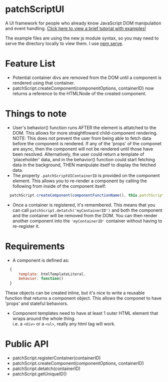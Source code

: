 # patchScriptUI
A UI framework for people who already know JavaScript DOM manipulation and event handling.
[Click here to view a brief tutorial with examples!](https://medium.com/@patrickwees/flexible-javascript-components-w-o-the-overhead-b0c5c0dcb42e?source=friends_link&sk=99c4370a3ae8aa2c7f990401185240a3)

The example files are using the new js module syntax, so you may need to serve the directory locally to view them.  I use [npm serve](https://www.npmjs.com/package/serve).

# Feature List

  * Potential container divs are removed from the DOM until a component is rendered using that container.
  * patchScript.createComponent(componentOptions, containerID) now returns a reference to the HTMLNode of the created component.


# Things to note

  * User's behavior() function runs AFTER the element is attatched to the DOM.  This allows for more straightfoward child-component rendering.
	NOTE: This does not prevent the user from being able to fetch data before the component is rendered.  If any of the 'props' of the componet are
		async, then the component will not be rendered until those have been resolved.
		Alternatively, the user could return a template of 'placeholder' data, and in the behavior() function could start fetching data in the background,
			THEN manipulate itself to display the fetched data.
  * The property ```.patchScriptUIContainerID``` is provided on the component element.  This allows you to re-render a component by calling the following from inside of the component itself:
  ```javascript
  	patchScript.createComponent(componentFunctionName(), this.patchScriptUIContainerID)
  ```
  * Once a container is registered, it's remembered.  This means that you can call ```patchScript.detatch('myContainerID')``` and both the component and the container will be removed from the DOM.  You can then render another component into the ```'myContainerID'``` container without having to re-register it.


# Requirements

  * A component is defined as:
  ```javascript
	{
		template: htmlTemplateLiteral,
		behavior: function()
	}
  ```

These objects can be created inline, but it's nice to write a reusable function that returns a component object.
This allows the componet to have 'props' and stateful behaviors.


  * Component templates need to have at least 1 outer HTML element that wraps around the whole thing.  
	i.e. a `<div>` or a `<ul>`, really any html tag will work.


# Public API

  * patchScript.registerContainer(containerID)
  * patchScript.createComponent(componentOptions, containerID)
  * patchScript.detatch(containerID)
  * patchScript.getUniqueID()
